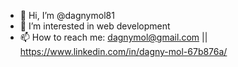 - 👋 Hi, I’m @dagnymol81
- 👀 I’m interested in web development
- 📫 How to reach me: dagnymol@gmail.com || https://www.linkedin.com/in/dagny-mol-67b876a/

<!---
dagnymol81/dagnymol81 is a ✨ special ✨ repository because its `README.md` (this file) appears on your GitHub profile.
You can click the Preview link to take a look at your changes.
--->
